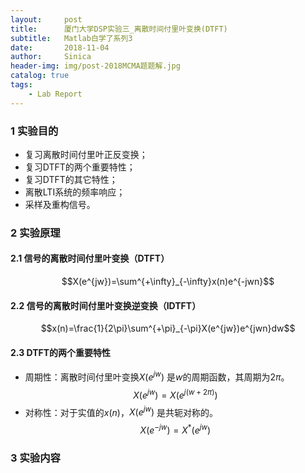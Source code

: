 ```yaml
---
layout:     post
title:      厦门大学DSP实验三_离散时间付里叶变换(DTFT)
subtitle:   Matlab白学了系列3
date:       2018-11-04
author:     Sinica
header-img: img/post-2018MCMA题题解.jpg
catalog: true
tags:
    - Lab Report
---
```


<head>
    <script src="https://cdn.mathjax.org/mathjax/latest/MathJax.js?config=TeX-AMS-MML_HTMLorMML" type="text/javascript"></script>
    <script type="text/x-mathjax-config">
        MathJax.Hub.Config({
            tex2jax: {
            skipTags: ['script', 'noscript', 'style', 'textarea', 'pre'],
            inlineMath: [['$','$']]
            }
        });
    </script>
</head>

### 1 实验目的

- 复习离散时间付里叶正反变换；
- 复习DTFT的两个重要特性；
- 复习DTFT的其它特性；
- 离散LTI系统的频率响应；
- 采样及重构信号。


### 2 实验原理

#### 2.1 信号的离散时间付里叶变换（DTFT）

$$X(e^{jw})=\sum^{+\infty}_{-\infty}x(n)e^{-jwn}$$

#### 2.2 信号的离散时间付里叶变换逆变换（IDTFT）

$$x(n)=\frac{1}{2\pi}\sum^{+\pi}_{-\pi}X(e^{jw})e^{jwn}dw$$

#### 2.3 DTFT的两个重要特性

- 周期性：离散时间付里叶变换$X(e^{jw})$ 是$w$的周期函数，其周期为$2π$。$$X(e^{jw}) = X(e^{j(w+2\pi)})$$
- 对称性：对于实值的$x(n)$，$X(e^{jw})$ 是共轭对称的。$$X(e^{-jw})=X^{*}(e^{jw})$$

### 3 实验内容

